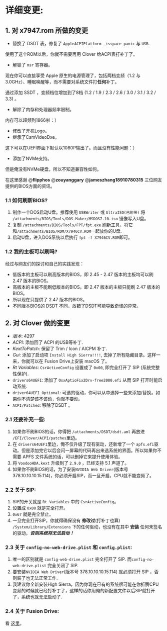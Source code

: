 # 详细变更:

## 1. 对 x7947.rom 所做的变更

- 替换了 DSDT 表，修复了 `AppleACPIPlatform _isspace panic` 与 `USB`.

使用了这个ROM以后，你就不需要再用 Clover 给ACPI表打补丁了。

- 解锁了 `msr` 寄存器。

现在你可以直接享受 Apple 原生的电源管理了，包括两档变频（1.2 与 3.0GHz）、睡眠唤醒等，而不需要对系统文件打**任何**补丁。

通过添加 SSDT ，变频档位增加到了8档 (1.2 / 1.9 / 2.3 / 2.6 / 3.0 / 3.1 / 3.2 / 3.3) 。

- 解除了内存和处理器频率限制。

内存可以超频到1866啦：）

- 修改了开机Logo。
- 继承了CsmVideoDxe。

这下可以在UEFI界面下默认以1080P输出了。而且没有性能问题：）

- 添加了NVMe支持。

但是俺没有NVMe硬盘，所以不知道兼容性如何。

在这里感谢 @**flipphos** @**zouyanggary** @**jameszhang18910780315** 三位网友提供的BIOS方面的资讯。

### 1.1 如何刷新BIOS?

1. 制作一个DOS启动U盘。推荐使用 `USBWriter` 或 `UltraISO(已附带)` 将 `/attachments/BIOS/Tools/DOS-Maker/MSDOS7.10.iso` 镜像写入U盘。
2. 复制 `/attachments/BIOS/Tools/FPT/fpt.exe` 刷新工具，将它和`/attachments/BIOS/ROM/X7946CV.ROM`一起放你的U盘.
3. 启动U盘，进入DOS系统以后执行 `fpt -f X7946CV.ROM`即可。

### 1.2 我的主板可以刷吗?

经过与网友们的探讨和自己的实践发现：

- 低版本的主板可以刷高版本的BIOS，即 2.45 - 2.47 版本的主板均可以刷 2.47 版本的BIOS。
- 高版本的主板不能刷低版本的BIOS。即 2.47 版本的主板只能刷 2.47 版本的BIOS。
- 所以现在只提供了 2.47 版本的BIOS。
- 不同版本BIOS的 DSDT 不同，放错了DSDT可能导致奇怪的异常。

## 2. 对 Clover 做的变更

- *版本*: 4297
- *ACPI*: 添加回了 ACPI 的USB等补丁.
- *KextToPatch*: 保留了 Trim / Icon / AICPM 补丁.
- *Gui*: 添加了启动项 `Install High Sierra!!!!`, 去掉了所有隐藏目录。这样一来，你就可以在 Fusion Drive上安装 macOS 了。
- *Rt Variables*: `CsrActiveConfig` 设置成了 `0x00`, 即完全打开了 SIP (系统完整性保护).
- `drivers64UEFI`: 添加了 `OsxAptioFix2Drv-free2000.efi` 从而 SIP 打开时能启动系统.
- `driver64UEFI_Optional`: 可选的驱动，你可以从中选择一些来添加/替换。如果你不清楚该不该动，你就不要动。
- `ACPI/Patched`: 移除了DSDT 。

### 2.1 还要补充一些:

1. 如果你不刷BIOS的话，你得把 `/attachments/DSDT/dsdt.aml` 再放进 `/EFI/Clover/ACPI/patches`里边。
2. 在 `drivers64UEFI`里边，俺不仅升级了现有驱动，还新增了一个 `apfs.efi`驱动。但是添加完它以后会闪一屏幕的代码再出来选系统的界面。所以如果你不需要 APFS 文件系统的话，可以删掉它来提升使用体验。
3. 将 `VoodooHDA.kext` 升级到了 `2.9.0` ，已经支持 5.1 声道了。
4. 如果你不刷BIOS的话，为了安装`NVIDIA Web Driver`(版本号 378.10.10.10.15.114)，你必须开启SIP，而一旦开启，CPU就不能变频了。 

### 2.2 关于 SIP:

1. SIP的开关就是 `Rt Variables` 中的 `CsrActiveConfig`。
2. 设置成 `0x00` 就是完全打开。
3. `0x67` 就是完全禁止。
4. 一旦完全打开SIP，你就得确保没有 **修改过**(打补丁也算) `/System/Library/Extensions` 下的任何驱动，也没有在其中 **安装** 任何未签名的驱动，***否则系统将无法启动！***

### 2.3 关于 `config-no-web-drive.plist` 和 `config.plist`:

1. 唯一的区别就是 `config-web-drive.plist` 完全打开了 SIP.
   而`config-no-web-drive.plist` 完全关闭了 SIP.
2. 要安装`NVIDIA Web Driver`(版本号 378.10.10.10.15.114) 就必须打开 SIP ，否则装了也无法正常工作.
3. 我建议你全新安装High Sierra，因为你现在已有的系统很可能在你折腾CPU变频的时候就已经打补丁了，这样的话你用俺的新配置文件以后SIP就打开了，系统也就无法启动了.

### 2.4 关于 Fusion Drive:

看 [这里](https://github.com/cheneyveron/clover-x79-e5-2670-gtx650/blob/master/docs/fusion-drive-设置.md)。
